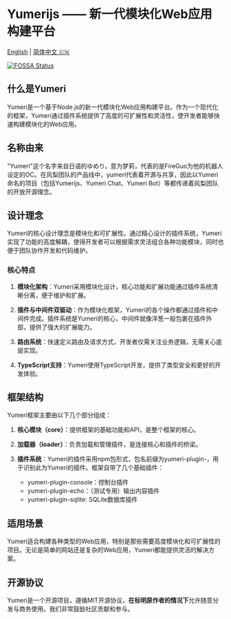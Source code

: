 # Yumerijs —— 新一代模块化Web应用构建平台

[English](README.md) | [简体中文 🇨🇳](README_zh.md)

[![FOSSA Status](https://app.fossa.com/api/projects/git%2Bgithub.com%2Fyumerijs%2Fyumeri.svg?type=shield&issueType=license)](https://app.fossa.com/projects/git%2Bgithub.com%2Fyumerijs%2Fyumeri?ref=badge_shield&issueType=license)

## 什么是Yumeri

Yumeri是一个基于Node.js的新一代模块化Web应用构建平台。作为一个现代化的框架，Yumeri通过插件系统提供了高度的可扩展性和灵活性，使开发者能够快速构建模块化的Web应用。

## 名称由来

"Yumeri"这个名字来自日语的ゆめり，意为梦莉，代表的是FireGuo为他的机器人设定的OC。在风梨团队的产品线中，yumeri代表着开源与共享，因此以Yumeri命名的项目（包括Yumerijs、Yumeri Chat、Yumeri Bot）等都传递着风梨团队的开放开源理念。

## 设计理念

Yumeri的核心设计理念是模块化和可扩展性。通过精心设计的插件系统，Yumeri实现了功能的高度解耦，使得开发者可以根据需求灵活组合各种功能模块，同时也便于团队协作开发和代码维护。

### 核心特点

1. **模块化架构**：Yumeri采用模块化设计，核心功能和扩展功能通过插件系统清晰分离，便于维护和扩展。

2. **插件与中间件双驱动**：作为模块化框架，Yumeri的各个操作都通过插件和中间件完成。插件系统是Yumeri的核心，中间件就像洋葱一般包裹在插件外部，提供了强大的扩展能力。

3. **路由系统**：快速定义路由及请求方式，开发者仅需关注业务逻辑，无需关心底层实现。

4. **TypeScript支持**：Yumeri使用TypeScript开发，提供了类型安全和更好的开发体验。

## 框架结构

Yumeri框架主要由以下几个部分组成：

1. **核心模块（core）**：提供框架的基础功能和API，是整个框架的核心。

2. **加载器（loader）**：负责加载和管理插件，是连接核心和插件的桥梁。

3. **插件系统**：Yumeri的插件采用npm包形式，包名前缀为yumeri-plugin-，用于识别此为Yumeri的插件。框架自带了几个基础插件：
   - yumeri-plugin-console：控制台插件
   - yumeri-plugin-echo：（测试专用）输出内容插件
   - yumeri-plugin-sqlite: SQLite数据库插件

## 适用场景

Yumeri适合构建各种类型的Web应用，特别是那些需要高度模块化和可扩展性的项目。无论是简单的网站还是复杂的Web应用，Yumeri都能提供灵活的解决方案。

## 开源协议

Yumeri是一个开源项目，遵循MIT开源协议，**在标明原作者的情况下**允许随意分发与商务使用。我们非常鼓励社区贡献和参与。